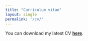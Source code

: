 ```yaml
---
title: "Curriculum vitae"
layout: single
permalink: '/cv/'
---
```


You can download my latest CV **[here]({{site.url}}/assets/CV_Gaoyi_Shi.pdf)**. 